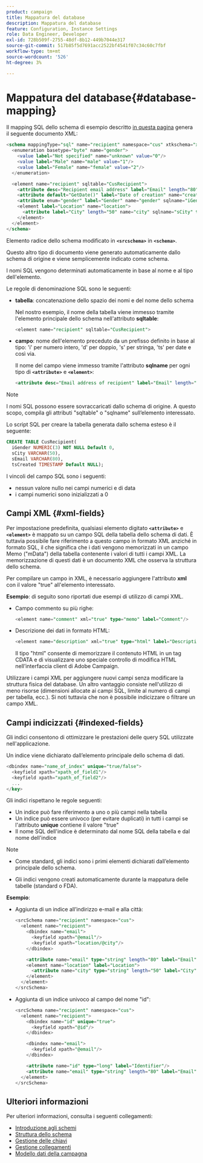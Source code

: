 ```yaml
---
product: campaign
title: Mappatura del database
description: Mappatura del database
feature: Configuration, Instance Settings
role: Data Engineer, Developer
exl-id: 728b509f-2755-48df-8b12-449b7044e317
source-git-commit: 517b85f5d7691acc2522bf4541f07c34c60c7fbf
workflow-type: tm+mt
source-wordcount: '526'
ht-degree: 3%

---
```


# Mappatura del database{#database-mapping}

Il mapping SQL dello schema di esempio descritto [in questa pagina](schema-structure.md) genera il seguente documento XML:

```sql
<schema mappingType="sql" name="recipient" namespace="cus" xtkschema="xtk:schema">
  <enumeration basetype="byte" name="gender">    
    <value label="Not specified" name="unknown" value="0"/>    
    <value label="Male" name="male" value="1"/>    
    <value label="Female" name="female" value="2"/> 
  </enumeration>  

  <element name="recipient" sqltable="CusRecipient">    
    <attribute desc="Recipient email address" label="Email" length="80" name="email" sqlname="sEmail" type="string"/>    
    <attribute default="GetDate()" label="Date of creation" name="created" sqlname="tsCreated" type="datetime"/>    
    <attribute enum="gender" label="Gender" name="gender" sqlname="iGender" type="byte"/>    
    <element label="Location" name="location">      
      <attribute label="City" length="50" name="city" sqlname="sCity" type="string" userEnum="city"/>    
    </element>  
  </element>
</schema>
```

Elemento radice dello schema modificato in **`<srcschema>`** in **`<schema>`**.

Questo altro tipo di documento viene generato automaticamente dallo schema di origine e viene semplicemente indicato come schema.

I nomi SQL vengono determinati automaticamente in base al nome e al tipo dell&#39;elemento.

Le regole di denominazione SQL sono le seguenti:

* **tabella**: concatenazione dello spazio dei nomi e del nome dello schema

  Nel nostro esempio, il nome della tabella viene immesso tramite l&#39;elemento principale dello schema nell&#39;attributo **sqltable**:

  ```sql
  <element name="recipient" sqltable="CusRecipient">
  ```

* **campo**: nome dell&#39;elemento preceduto da un prefisso definito in base al tipo: &#39;i&#39; per numero intero, &#39;d&#39; per doppio, &#39;s&#39; per stringa, &#39;ts&#39; per date e così via.

  Il nome del campo viene immesso tramite l&#39;attributo **sqlname** per ogni tipo di **`<attribute>`** e **`<element>`**:

  ```sql
  <attribute desc="Email address of recipient" label="Email" length="80" name="email" sqlname="sEmail" type="string"/> 
  ```

>[!NOTE]
>
>I nomi SQL possono essere sovraccaricati dallo schema di origine. A questo scopo, compila gli attributi &quot;sqltable&quot; o &quot;sqlname&quot; sull’elemento interessato.

Lo script SQL per creare la tabella generata dallo schema esteso è il seguente:

```sql
CREATE TABLE CusRecipient(
  iGender NUMERIC(3) NOT NULL Default 0,   
  sCity VARCHAR(50),   
  sEmail VARCHAR(80),
  tsCreated TIMESTAMP Default NULL);
```

I vincoli del campo SQL sono i seguenti:

* nessun valore nullo nei campi numerici e di data
* i campi numerici sono inizializzati a 0

## Campi XML {#xml-fields}

Per impostazione predefinita, qualsiasi elemento digitato **`<attribute>`** e **`<element>`** è mappato su un campo SQL della tabella dello schema di dati. È tuttavia possibile fare riferimento a questo campo in formato XML anziché in formato SQL, il che significa che i dati vengono memorizzati in un campo Memo (&quot;mData&quot;) della tabella contenente i valori di tutti i campi XML. La memorizzazione di questi dati è un documento XML che osserva la struttura dello schema.

Per compilare un campo in XML, è necessario aggiungere l&#39;attributo **xml** con il valore &quot;true&quot; all&#39;elemento interessato.

**Esempio**: di seguito sono riportati due esempi di utilizzo di campi XML.

* Campo commento su più righe:

  ```sql
  <element name="comment" xml="true" type="memo" label="Comment"/>
  ```

* Descrizione dei dati in formato HTML:

  ```sql
  <element name="description" xml="true" type="html" label="Description"/>
  ```

  Il tipo &quot;html&quot; consente di memorizzare il contenuto HTML in un tag CDATA e di visualizzare uno speciale controllo di modifica HTML nell’interfaccia client di Adobe Campaign.

Utilizzare i campi XML per aggiungere nuovi campi senza modificare la struttura fisica del database. Un altro vantaggio consiste nell&#39;utilizzo di meno risorse (dimensioni allocate ai campi SQL, limite al numero di campi per tabella, ecc.). Si noti tuttavia che non è possibile indicizzare o filtrare un campo XML.

## Campi indicizzati {#indexed-fields}

Gli indici consentono di ottimizzare le prestazioni delle query SQL utilizzate nell&#39;applicazione.

Un indice viene dichiarato dall’elemento principale dello schema di dati.

```sql
<dbindex name="name_of_index" unique="true/false">
  <keyfield xpath="xpath_of_field1"/>
  <keyfield xpath="xpath_of_field2"/>
  ...
</key>
```

Gli indici rispettano le regole seguenti:

* Un indice può fare riferimento a uno o più campi nella tabella
* Un indice può essere univoco (per evitare duplicati) in tutti i campi se l&#39;attributo **unique** contiene il valore &quot;true&quot;
* Il nome SQL dell&#39;indice è determinato dal nome SQL della tabella e dal nome dell&#39;indice

>[!NOTE]
>
>* Come standard, gli indici sono i primi elementi dichiarati dall’elemento principale dello schema.
>
>* Gli indici vengono creati automaticamente durante la mappatura delle tabelle (standard o FDA).

**Esempio**:

* Aggiunta di un indice all’indirizzo e-mail e alla città:

  ```sql
  <srcSchema name="recipient" namespace="cus">
    <element name="recipient">
      <dbindex name="email">
        <keyfield xpath="@email"/> 
        <keyfield xpath="location/@city"/> 
      </dbindex>
  
      <attribute name="email" type="string" length="80" label="Email" desc="Email address of recipient"/>
      <element name="location" label="Location">
        <attribute name="city" type="string" length="50" label="City" userEnum="city"/>
      </element>
    </element>
  </srcSchema>
  ```

* Aggiunta di un indice univoco al campo del nome &quot;id&quot;:

  ```sql
  <srcSchema name="recipient" namespace="cus">
    <element name="recipient">
      <dbindex name="id" unique="true">
        <keyfield xpath="@id"/> 
      </dbindex>
  
      <dbindex name="email">
        <keyfield xpath="@email"/> 
      </dbindex>
  
      <attribute name="id" type="long" label="Identifier"/>
      <attribute name="email" type="string" length="80" label="Email" desc="Email address of recipient"/>
    </element>
  </srcSchema>
  ```

## Ulteriori informazioni

Per ulteriori informazioni, consulta i seguenti collegamenti:

* [Introduzione agli schemi](about-schema-reference.md)
* [Struttura dello schema](schema-structure.md)
* [Gestione delle chiavi](database-keys.md)
* [Gestione collegamenti](database-links.md)
* [Modello dati della campagna](about-data-model.md)